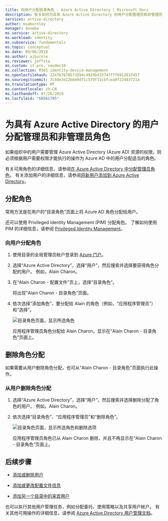 ```yaml
---
title: 向用户分配目录角色 - Azure Active Directory | Microsoft Docs
description: 有关如何为具有 Azure Active Directory 的用户分配管理员和非管理员角色的说明。
services: active-directory
author: msaburnley
manager: daveba
ms.service: active-directory
ms.workload: identity
ms.subservice: fundamentals
ms.topic: conceptual
ms.date: 09/06/2018
ms.author: ajburnle
ms.reviewer: jeffsta
ms.custom: it-pro, seodec18
ms.collection: M365-identity-device-management
ms.openlocfilehash: 2247b7678573594c4929bd33747fffb91203f457
ms.sourcegitcommit: 7c4de3e22b8e9d71c579f31cbfcea9f22d43721a
ms.translationtype: MT
ms.contentlocale: zh-CN
ms.lasthandoff: 07/26/2019
ms.locfileid: "68561795"
---
```

# <a name="assign-administrator-and-non-administrator-roles-to-users-with-azure-active-directory"></a>为具有 Azure Active Directory 的用户分配管理员和非管理员角色
如果组织中的用户需要管理 Azure Active Directory (Azure AD) 资源的权限，则必须根据用户需要权限才能执行的操作为 Azure AD 中的用户分配适当的角色。

有关可用角色的详细信息，请参阅[在 Azure Active Directory 中分配管理员角色](../users-groups-roles/directory-assign-admin-roles.md)。 有关添加用户的详细信息，请参阅[将新用户添加到 Azure Active Directory](add-users-azure-active-directory.md)。

## <a name="assign-roles"></a>分配角色
常用方法是在用户的“目录角色”页面上将 Azure AD 角色分配给用户。

还可以使用 Privileged Identity Management (PIM) 分配角色。 了解如何使用 PIM 的详细信息，请参阅 [Privileged Identity Management](https://docs.microsoft.com/azure/active-directory/privileged-identity-management)。

### <a name="to-assign-a-role-to-a-user"></a>向用户分配角色
1. 使用目录的全局管理员帐户登录到 [Azure 门户](https://portal.azure.com/)。

2. 选择“Azure Active Directory”，选择“用户”，然后搜索并选择要获得角色分配的用户。 例如，Alain Charon。

3. 在“Alain Charon - 配置文件”页上，选择“目录角色”。

    将出现“Alain Charon - 目录角色”页面。

4. 依次选择“添加角色”、要分配给 Alain 的角色（例如，“应用程序管理员”）和“选择”。

    ![目录角色页面，显示所选角色](media/active-directory-users-assign-role-azure-portal/directory-role-select-role.png)

    应用程序管理员角色分配给 Alain Charon，显示在“Alain Charon - 目录角色”页面上。

## <a name="remove-a-role-assignment"></a>删除角色分配
如果需要从用户删除角色分配，也可从“Alain Charon - 目录角色”页面执行此操作。

### <a name="to-remove-a-role-assignment-from-a-user"></a>从用户删除角色分配

1. 选择“Azure Active Directory”，选择“用户”，然后搜索并选择删除分配了角色的用户。 例如，Alain Charon。

2. 依次选择“目录角色”、“应用程序管理员”和“删除角色”。

    ![目录角色页面，显示所选角色和删除选项](media/active-directory-users-assign-role-azure-portal/directory-role-remove-role.png)

    应用程序管理员角色已从 Alain Charon 删除，并且不再显示在“Alain Charon - 目录角色”页面上。

## <a name="next-steps"></a>后续步骤
- [添加或删除用户](add-users-azure-active-directory.md)

- [添加或更改配置文件信息](active-directory-users-profile-azure-portal.md)

- [添加另一个目录中的来宾用户](../b2b/what-is-b2b.md)

也可以执行其他用户管理任务，例如分配委托、使用策略以及共享用户帐户。 有关其他可用操作的详细信息，请参阅 [Azure Active Directory 用户管理文档](../users-groups-roles/index.yml)。


